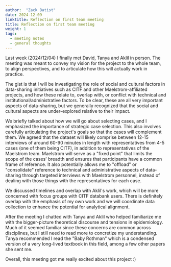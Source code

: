 ```yaml
---
author:  "Zack Batist"
date: 2024-12-09
linktitle: Reflection on first team meeting
title: Reflection on first team meeting
weight: 1
tags:
  - meeting notes
  - general thoughts
---
```


Last week (2024/12/04) I finally met David, Tanya and Aklil in person. The meeting was meant to convey my vision for the project to the whole team, to align perspectives, and to articulate how this will actually work in practice.

The gist is that I will be investigating the role of social and cultural factors in data-sharing initiatives such as CITF and other Maelstrom-affiliated projects, and how these relate to, overlap with, or conflict with technical and institutional/administrative factors. To be clear, these are all very important aspects of data-sharing, but we generally recognized that the social and cultural aspects are under-explored relative to their impact.

We briefly talked about how we will go about selecting cases, and I emphasized the importance of strategic case selection. This also involves carefully articulating the project's goals so that the cases will complement them. We agreed that the dataset will likely comprise between 12-15 interviews of around 60-90 minutes in length with representatives from 4-5 cases (one of them being CITF), in addition to representatives of the Maelstrom team. Maelstrom will serve as a "fixed point" that limits the scope of the cases' breadth and ensures that participants have a common frame of reference. It also potentially allows me to "offload" or "consolidate" reference to technical and administrative aspects of data-sharing through targeted interviews with Maelstrom personnel, instead of dealing with those things with the representatives for each case.

We discussed timelines and overlap with Aklil's work, which will be more concerned with focus groups with CITF databank users. There is definitely overlap with the emphasis of my own work and we will coordinate data collection to enhance the potential for analytical alignment.

After the meeting I chatted with Tanya and Aklil who helped familiarize me with the bigger-picture theoretical discourse and tensions in epidemiology. Much of it seemed familiar since these concerns are common across disciplines, but I still need to read more to concretize my understanding. Tanya recommended I read the "Baby Rothman" which is a condensed version of a very long-lived textbook in this field, among a few other papers she sent me.

Overall, this meeting got me really excited about this project :)
